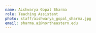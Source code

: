 ```yaml
---
name: Aishwarya Gopal Sharma
role: Teaching Assistant
photo: staff/aishwarya_gopal_sharma.jpg
email: sharma.ai@northeastern.edu
---
```

